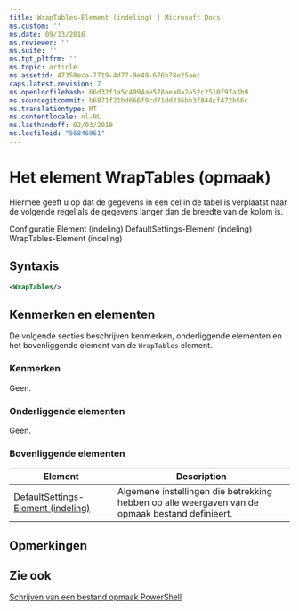 ```yaml
---
title: WrapTables-Element (indeling) | Microsoft Docs
ms.custom: ''
ms.date: 09/13/2016
ms.reviewer: ''
ms.suite: ''
ms.tgt_pltfrm: ''
ms.topic: article
ms.assetid: 47358eca-7719-4d77-9e49-676b78e25aec
caps.latest.revision: 7
ms.openlocfilehash: 66d32f1a5c4994ae578aea0a2a52c2510f97a3b9
ms.sourcegitcommit: b6871f21bd666f9cd71dd336bb3f844cf472b56c
ms.translationtype: MT
ms.contentlocale: nl-NL
ms.lasthandoff: 02/03/2019
ms.locfileid: "56846961"
---
```

# <a name="wraptables-element-format"></a>Het element WrapTables (opmaak)

Hiermee geeft u op dat de gegevens in een cel in de tabel is verplaatst naar de volgende regel als de gegevens langer dan de breedte van de kolom is.

Configuratie Element (indeling) DefaultSettings-Element (indeling) WrapTables-Element (indeling)

## <a name="syntax"></a>Syntaxis

```xml
<WrapTables/>
```

## <a name="attributes-and-elements"></a>Kenmerken en elementen

De volgende secties beschrijven kenmerken, onderliggende elementen en het bovenliggende element van de `WrapTables` element.

### <a name="attributes"></a>Kenmerken

Geen.

### <a name="child-elements"></a>Onderliggende elementen

Geen.

### <a name="parent-elements"></a>Bovenliggende elementen

|Element|Description|
|-------------|-----------------|
|[DefaultSettings-Element (indeling)](./defaultsettings-element-format.md)|Algemene instellingen die betrekking hebben op alle weergaven van de opmaak bestand definieert.|

## <a name="remarks"></a>Opmerkingen

## <a name="see-also"></a>Zie ook

[Schrijven van een bestand opmaak PowerShell](./writing-a-powershell-formatting-file.md)
